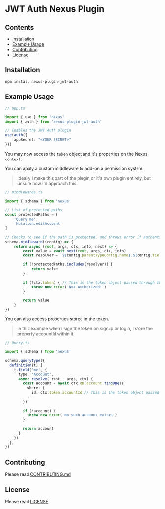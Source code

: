 # JWT Auth Nexus Plugin

## Contents

- [Installation](#installation)
- [Example Usage](#example-usage)
- [Contributing](#contributing)
- [License](#license)

## Installation

```sh
npm install nexus-plugin-jwt-auth
```

## Example Usage

```typescript
// app.ts

import { use } from 'nexus'
import { auth } from 'nexus-plugin-jwt-auth'

// Enables the JWT Auth plugin
use(auth({
    appSecret: "<YOUR SECRET>"
}))
```

You may now access the `token` object and it's properties on the Nexus `context`.

You can apply a custom middleware to add-on a permission system.

> Ideally I make this part of the plugin or it's own plugin entirely, but unsure how I'd approach this.

```typescript
// middlewares.ts

import { schema } from 'nexus'

// List of protected paths
const protectedPaths = [
    'Query.me',
    'Mutation.editAccount'
]

// Checks to see if the path is protected, and throws error if authentication fails
schema.middleware((config) => {
    return async (root, args, ctx, info, next) => {
        const value = await next(root, args, ctx, info)
        const resolver = `${config.parentTypeConfig.name}.${config.fieldConfig.name}`

        if (!protectedPaths.includes(resolver)) {
            return value
        }

        if (!ctx.token) { // This is the token object passed through the context
            throw new Error('Not Authorized!')
        }

        return value
    }
})
```

You can also access properties stored in the token.

> In this example when I sign the token on signup or login, I store the property accountId within it.

```typescript
// Query.ts

import { schema } from 'nexus'

schema.queryType({
  definition(t) {
    t.field('me', {
      type: 'Account',
      async resolve(_root, _args, ctx) {
        const account = await ctx.db.account.findOne({
          where: {
            id: ctx.token.accountId // This is the token object passed through the context
          }
        })

        if (!account) {
          throw new Error('No such account exists')
        }

        return account
      }
    })
  },
})
```

## Contributing

Please read [CONTRIBUTING.md](CONTRIBUTING.md)

## License

Please read [LICENSE](LICENSE)
